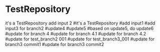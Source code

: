 # TestRepository

it's a TestRepository
add input 2
#it's a TestRepository
#add input1
#add input3 for branch2
#update4
#update5
#based on update5, do update6
#update for branch 4
#update for branch 4.1
#update for branch 4.2
#update for test_branch2 001
#update for test_branch3_001
#update for branch3 commit1
#update for branch3 commit2
